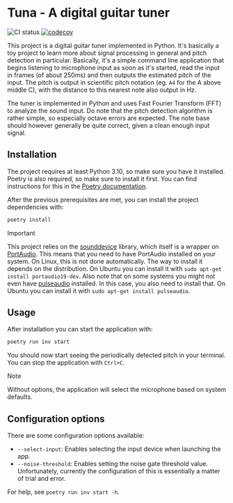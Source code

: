 # Tuna - A digital guitar tuner

![CI status](https://github.com/tohesala/tuna/actions/workflows/checks.yml/badge.svg)
[![codecov](https://codecov.io/github/tohesala/tuna/graph/badge.svg?token=74VQQ80RMX)](https://codecov.io/github/tohesala/tuna)

This project is a digital guitar tuner implemented in Python. It's basically a
toy project to learn more about signal processing in general and pitch detection
in particular. Basically, it's a simple command line application that begins
listening to microphone input as soon as it's started, read the input in frames
(of about 250ms) and then outputs the estimated pitch of the input. The pitch is
output in scientific pitch notation (eg. `A4` for the A above middle C), with
the distance to this nearest note also output in Hz.

The tuner is implemented in Python and uses Fast Fourier Transform (FFT) to
analyze the sound input. Do note that the pitch detection algorithm is rather
simple, so especially octave errors are expected. The note base should however
generally be quite correct, given a clean enough input signal.

## Installation

The project requires at least Python 3.10, so make sure you have it installed.
Poetry is also required, so make sure to install it first. You can find
instructions for this in the [Poetry
documentation](https://python-poetry.org/docs/#installation).

After the previous prerequisites are met, you can install the project dependencies with:

```bash
poetry install
```

> [!IMPORTANT]
> This project relies on the [sounddevice](https://python-sounddevice.readthedocs.io/en/0.5.1/)
> library, which itself is a wrapper on [PortAudio](https://www.portaudio.com/). This
> means that you need to have PortAudio installed on your system. On Linux, this
> is not done automatically. The way to install it depends on the distribution.
> On Ubuntu you can install it with `sudo apt-get install portaudio19-dev`. Also note that on
> some systems you might not even have [pulseaudio](https://www.freedesktop.org/wiki/Software/PulseAudio/)
> installed. In this case, you also need to install that. On Ubuntu you can install it with
> `sudo apt-get install pulseaudio`.

## Usage

After installation you can start the application with:

```bash
poetry run inv start
```

You should now start seeing the periodically detected pitch in your terminal.
You can stop the application with `Ctrl+C`.

> [!NOTE]
> Without options, the application will select the microphone based on system defaults.

## Configuration options

There are some configuration options available:

- `--select-input`: Enables selecting the input device when launching the app.
- `--noise-threshold`: Enables setting the noise gate threshold value. Unfortunately, currently the configuration of this is essentially a matter of trial and error.

For help, see `poetry run inv start -h`.
